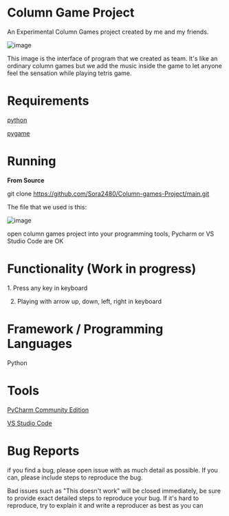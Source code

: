 <h1> <Strong> Column Game Project </Strong> </h1>


An Experimental Column Games project created by me and my friends.

![image](https://github.com/user-attachments/assets/e6085771-7be6-42a1-8519-295cdff0ba7d)

This image is the interface of program that we created as team. 
It's like an ordinary column games but we add the music inside the game to let anyone feel the sensation while playing tetris game.

<h1> <Strong> Requirements </Strong> </h1>


<font color="red"> [python](https://www.python.org/downloads/release/python-3124/)</font>


<font color="red"> [pygame](https://pygame.org/download.shtml) </font>



<h1> <Strong> Running </Strong></h1>
<Strong> From Source </Strong>



git clone https://github.com/Sora2480/Column-games-Project/main.git



The file that  we used is this:

![image](https://github.com/user-attachments/assets/7e53c909-6e1e-4e02-a0b9-79140abb7070)



open column games project into your programming tools, Pycharm or VS Studio Code are OK 

<h1> <Strong> Functionality (Work in progress)</Strong></h1>
1. Press any key in keyboard

2. Playing with arrow up, down, left, right in keyboard 


<h1> <Strong> Framework / Programming Languages </Strong></h1> 
Python


<h1> <Strong> Tools </Strong></h1> 


[PyCharm Community Edition](https://www.jetbrains.com/pycharm/download/?section=windows) 


[VS Studio Code](https://code.visualstudio.com/download)


<h1> <Strong> Bug Reports </Strong></h1>
if you find a bug, please open issue with as much detail as possible. If you can, please include steps to reproduce the bug.


Bad issues such as "This doesn't work" will be closed immediately, be sure to provide exact detailed steps to reproduce your bug. If it's hard to reproduce, try to explain it and write a reproducer as best as you can 
